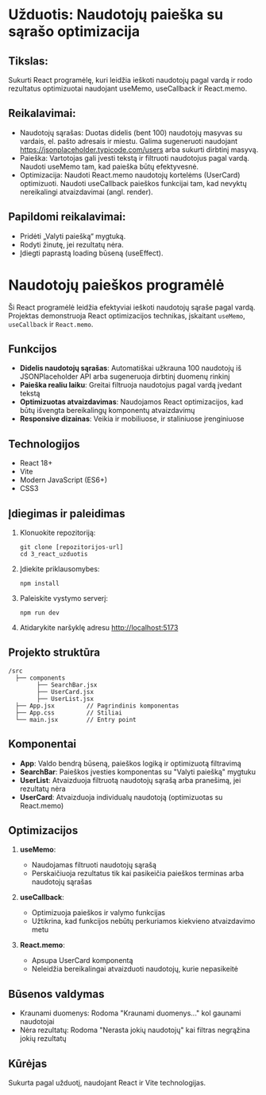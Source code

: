 # Užduotis: Naudotojų paieška su sąrašo optimizacija

## Tikslas:

Sukurti React programėlę, kuri leidžia ieškoti naudotojų pagal vardą ir rodo rezultatus optimizuotai naudojant useMemo, useCallback ir React.memo.

## Reikalavimai:

- Naudotojų sąrašas: Duotas didelis (bent 100) naudotojų masyvas su vardais, el. pašto adresais ir miestu. Galima sugeneruoti naudojant https://jsonplaceholder.typicode.com/users arba sukurti dirbtinį masyvą.
- Paieška: Vartotojas gali įvesti tekstą ir filtruoti naudotojus pagal vardą. Naudoti useMemo tam, kad paieška būtų efektyvesnė.
- Optimizacija: Naudoti React.memo naudotojų kortelėms (UserCard) optimizuoti. Naudoti useCallback paieškos funkcijai tam, kad nevyktų nereikalingi atvaizdavimai (angl. render).

## Papildomi reikalavimai:

- Pridėti „Valyti paiešką“ mygtuką.
- Rodyti žinutę, jei rezultatų nėra.
- Įdiegti paprastą loading būseną (useEffect).

# Naudotojų paieškos programėlė

Ši React programėlė leidžia efektyviai ieškoti naudotojų sąraše pagal vardą. Projektas demonstruoja React optimizacijos technikas, įskaitant `useMemo`, `useCallback` ir `React.memo`.

## Funkcijos

- **Didelis naudotojų sąrašas**: Automatiškai užkrauna 100 naudotojų iš JSONPlaceholder API arba sugeneruoja dirbtinį duomenų rinkinį
- **Paieška realiu laiku**: Greitai filtruoja naudotojus pagal vardą įvedant tekstą
- **Optimizuotas atvaizdavimas**: Naudojamos React optimizacijos, kad būtų išvengta bereikalingų komponentų atvaizdavimų
- **Responsive dizainas**: Veikia ir mobiliuose, ir staliniuose įrenginiuose

## Technologijos

- React 18+
- Vite
- Modern JavaScript (ES6+)
- CSS3

## Įdiegimas ir paleidimas

1. Klonuokite repozitoriją:

   ```
   git clone [repozitorijos-url]
   cd 3_react_uzduotis
   ```

2. Įdiekite priklausomybes:

   ```
   npm install
   ```

3. Paleiskite vystymo serverį:

   ```
   npm run dev
   ```

4. Atidarykite naršyklę adresu [http://localhost:5173](http://localhost:5173)

## Projekto struktūra

```
/src
  ├── components
        ├── SearchBar.jsx
        ├── UserCard.jsx
        ├── UserList.jsx
  ├── App.jsx         // Pagrindinis komponentas
  ├── App.css         // Stiliai
  └── main.jsx        // Entry point
```

## Komponentai

- **App**: Valdo bendrą būseną, paieškos logiką ir optimizuotą filtravimą
- **SearchBar**: Paieškos įvesties komponentas su "Valyti paiešką" mygtuku
- **UserList**: Atvaizduoja filtruotą naudotojų sąrašą arba pranešimą, jei rezultatų nėra
- **UserCard**: Atvaizduoja individualų naudotoją (optimizuotas su React.memo)

## Optimizacijos

1. **useMemo**:

   - Naudojamas filtruoti naudotojų sąrašą
   - Perskaičiuoja rezultatus tik kai pasikeičia paieškos terminas arba naudotojų sąrašas

2. **useCallback**:

   - Optimizuoja paieškos ir valymo funkcijas
   - Užtikrina, kad funkcijos nebūtų perkuriamos kiekvieno atvaizdavimo metu

3. **React.memo**:
   - Apsupa UserCard komponentą
   - Neleidžia bereikalingai atvaizduoti naudotojų, kurie nepasikeitė

## Būsenos valdymas

- Kraunami duomenys: Rodoma "Kraunami duomenys..." kol gaunami naudotojai
- Nėra rezultatų: Rodoma "Nerasta jokių naudotojų" kai filtras negrąžina jokių rezultatų

## Kūrėjas

Sukurta pagal užduotį, naudojant React ir Vite technologijas.
